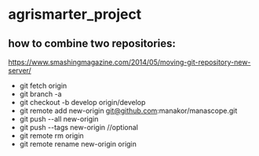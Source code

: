 # agrismarter_project
## how to combine two repositories:  
https://www.smashingmagazine.com/2014/05/moving-git-repository-new-server/ 
  * git fetch origin 
  * git branch -a 
  * git checkout -b develop origin/develop 
  * git remote add new-origin git@github.com:manakor/manascope.git 
  * git push --all new-origin 
  * git push --tags new-origin //optional 
  * git remote rm origin 
  * git remote rename new-origin origin 
